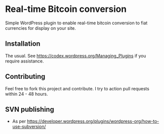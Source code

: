 # Real-time Bitcoin conversion
Simple WordPress plugin to enable real-time bitcoin conversion to fiat currencies for display on your site.

## Installation
The usual. See https://codex.wordpress.org/Managing_Plugins if you require assistance.

## Contributing
Feel free to fork this project and contribute. I try to action pull requests within 24 - 48 hours.

## SVN publishing
- As per https://developer.wordpress.org/plugins/wordpress-org/how-to-use-subversion/
